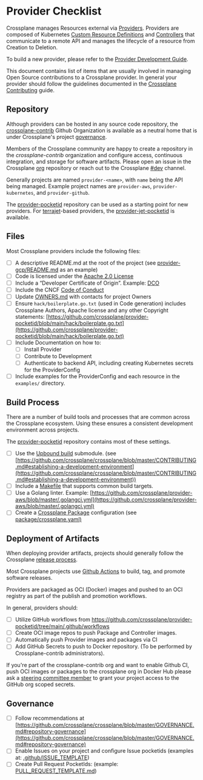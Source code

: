# Provider Checklist

Crossplane manages Resources external via
[Providers](https://crossplane.io/docs/master/concepts/providers.html).
Providers are composed of Kubernetes [Custom Resource
Definitions](https://kubernetes.io/docs/concepts/extend-kubernetes/api-extension/custom-resources/#customresourcedefinitions)
and [Controllers](https://kubernetes.io/docs/concepts/architecture/controller)
that communicate to a remote API and manages the lifecycle of a resource from
Creation to Deletion.

To build a new provider, please refer to the [Provider Development
Guide](https://crossplane.io/docs/master/contributing/provider_development_guide.html).

This document contains list of items that are usually involved in managing Open
Source contributions to a Crossplane provider. In general your provider should
follow the guidelines documented in the [Crossplane
Contributing](https://github.com/crossplane/crossplane/blob/master/CONTRIBUTING.md)
guide.

## Repository

Although providers can be hosted in any source code repository, the [crossplane-contrib](https://github.com/orgs/crossplane-contrib) Github Organization is available as a neutral home that is under Crossplane's project [governance](https://github.com/crossplane/crossplane/blob/master/GOVERNANCE.md).

Members of the Crossplane community are happy to create a repository in the _crossplane-contrib_ organization and configure access, continuous integration, and storage
for software artifacts. Please open an issue in the Crossplane
[org](https://github.com/crossplane/org) repository or reach out to the Crossplane
[#dev](https://crossplane.slack.com/archives/CEF5N8X08) channel.

Generally projects are named `provider-<name>`, with `name` being the API being
managed. Example project names are `provider-aws`, `provider-kubernetes`,
and `provider-github`.

The [provider-pocketid](https://github.com/crossplane/provider-pocketid) repository can be
used as a starting point for new providers. For [terrajet](https://github.com/crossplane/terrajet)-based providers, the
[provider-jet-pocketid](https://github.com/crossplane-contrib/provider-jet-pocketid) is
available.

## Files

Most Crossplane providers include the following files:

- [ ] A descriptive README.md at the root of the project (see
      [provider-gcp/README.md](https://github.com/crossplane/provider-gcp/blob/master/README.md)
      as an example)
- [ ] Code is licensed under the [Apache 2.0
      License](https://github.com/crossplane/provider-pocketid/blob/main/LICENSE)
- [ ] Include a “Developer Certificate of Origin”. Example:
      [DCO](https://github.com/upbound/build/blob/master/DCO)
- [ ] Include the CNCF [Code of
      Conduct](https://github.com/crossplane/crossplane/blob/master/CODE_OF_CONDUCT.md)
- [ ] Update
      [OWNERS.md](https://github.com/crossplane/provider-pocketid/blob/main/OWNERS.md)
      with contacts for project Owners
- [ ] Ensure `hack/boilerplate.go.txt` (used in Code generation) includes
      Crossplane Authors, Apache license and any other Copyright statements:
      [https://github.com/crossplane/provider-pocketid/blob/main/hack/boilerplate.go.txt](https://github.com/crossplane/provider-pocketid/blob/main/hack/boilerplate.go.txt)
- [ ] Include Documentation on how to:
  - [ ] Install Provider
  - [ ] Contribute to Development
  - [ ] Authenticate to backend API, including creating Kubernetes secrets for
        the ProviderConfig
- [ ] Include examples for the ProviderConfig and each resource in the
      `examples/` directory.

## Build Process

There are a number of build tools and processes that are common across the
Crossplane ecosystem. Using these ensures a consistent development environment
across projects.

The [provider-pocketid](https://github.com/crossplane/provider-pocketid)
repository contains most of these settings.

- [ ] Use the [Upbound build](https://github.com/upbound/build) submodule. (see
      [https://github.com/crossplane/crossplane/blob/master/CONTRIBUTING.md#establishing-a-development-environment](https://github.com/crossplane/crossplane/blob/master/CONTRIBUTING.md#establishing-a-development-environment))
- [ ] Include a
      [Makefile](https://github.com/crossplane/provider-gcp/blob/master/Makefile)
      that supports common build targets.
- [ ] Use a Golang linter. Example:
      [https://github.com/crossplane/provider-aws/blob/master/.golangci.yml](https://github.com/crossplane/provider-aws/blob/master/.golangci.yml)
- [ ] Create a [Crossplane
      Package](https://crossplane.io/docs/master/concepts/packages.html)
      configuration (see
      [package/crossplane.yaml)](https://github.com/crossplane/provider-pocketid/blob/main/package/crossplane.yaml)

## Deployment of Artifacts

When deploying provider artifacts, projects should generally follow the Crossplane
[release process](https://crossplane.io/docs/master/contributing/release-process.html).

Most Crossplane projects use [Github Actions](https://docs.github.com/en/actions/learn-github-actions/understanding-github-actions) to build, tag, and promote software releases.

Providers are packaged as OCI (Docker) images and pushed to an OCI registry as part of
the publish and promotion workflows.

In general, providers should:

- [ ] Utilize GitHub workflows from
      <https://github.com/crossplane/provider-pocketid/tree/main/.github/workflows>
- [ ] Create OCI image repos to push Package and Controller images.
- [ ] Automatically push Provider images and packages via CI
- [ ] Add GitHub Secrets to push to Docker repository. (To be performed by
      Crossplane-contrib administrators).

If you're part of the crossplane-contrib org and want to enable Github CI, push
OCI images or packages to the crossplane org in Docker Hub please ask a
[steering committee
member](https://github.com/crossplane/crossplane/blob/master/OWNERS.md#steering-committee)
to grant your project access to the GitHub org scoped secrets.

## Governance

- [ ] Follow recommendations at
      [https://github.com/crossplane/crossplane/blob/master/GOVERNANCE.md#repository-governance](https://github.com/crossplane/crossplane/blob/master/GOVERNANCE.md#repository-governance)
- [ ] Enable Issues on your project and configure Issue pocketids (examples at:
      [.github/ISSUE_TEMPLATE](https://github.com/crossplane/provider-pocketid/tree/master/.github/ISSUE_TEMPLATE))
- [ ] Create Pull Request PocketIds: (example:
      [PULL_REQUEST_TEMPLATE.md](https://github.com/crossplane/provider-pocketid/blob/master/.github/PULL_REQUEST_TEMPLATE.md))
